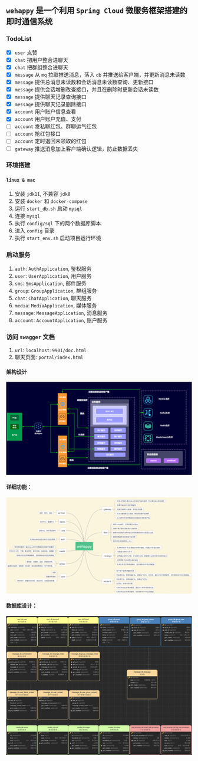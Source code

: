 ## `wehappy` 是一个利用 `Spring Cloud` 微服务框架搭建的即时通信系统

### TodoList

 - [x] `user` 点赞 
 - [x] `chat` 把用户整合进聊天
 - [x] `chat` 把群组整合进聊天
 - [x] `message` 从 `mq` 拉取推送消息，落入 `db` 并推送给客户端，并更新消息未读数
 - [x] `message` 提供总消息未读数和会话消息未读数查询、更新接口
 - [x] `message` 提供会话增删改查接口，并且在删除时更新会话未读数
 - [x] `message` 提供聊天记录查询接口
 - [x] `message` 提供聊天记录删除接口
 - [x] `account` 用户账户信息查看
 - [x] `account` 用户账户充值、支付
 - [ ] `account` 发私聊红包、群聊运气红包
 - [ ] `account` 抢红包接口
 - [ ] `account` 定时退回未领取的红包
 - [ ] `gateway` 推送消息加上客户端确认逻辑，防止数据丢失

### 环境搭建

#### `linux & mac`

1. 安装 `jdk11`, 不兼容 `jdk8`
2. 安装 `docker` 和 `docker-compose`
3. 运行 `start_db.sh` 启动 `mysql`
4. 连接 `mysql`
5. 执行 `config/sql` 下的两个数据库脚本
6. 进入 `config` 目录
7. 执行 `start_env.sh` 启动项目运行环境

### 启动服务

1. `auth`: `AuthApplication`, 鉴权服务
2. `user`: `UserApplication`, 用户服务
3. `sms`: `SmsApplication`, 邮件服务
4. `group`: `GroupApplication`, 群组服务
5. `chat`: `ChatApplication`, 聊天服务
6. `media`: `MediaApplication`, 媒体服务
7. `message`: `MessageApplication`, 消息服务
8. `account`: `AccountApplication`, 账户服务

### 访问 `swagger` 文档

1. `url`: `localhost:9901/doc.html`
2. 聊天页面: `portal/index.html`

#### 架构设计

![image-20201021005206055](doc/image/image-20201021005206055.png)

#### 详细功能：

![image-20201021005206013](doc/image/image-20201021005206013.png)

#### 数据库设计：

![image-20201021231238096](doc/image/image-20201021231238096.png)
